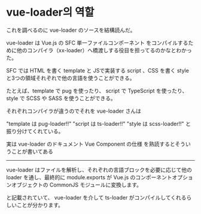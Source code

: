 
# vue-loader의 역할

これを調べるのに vue-loader のソースを結構読んだ。

vue-loader は Vue.js の SFC 単一ファイルコンポーネント をコンパイルするために他のコンパイラ（xx-loader）へ橋渡しする役目を担ってるのかなとわかった。

SFC では HTML を書く template と JSで実装する script 、CSS を書く style と3つの領域それぞれで他の言語を使うことができる。

たとえば、template で pug を使ったり、
script で TypeScript を使ったり、
style で SCSS や SASS を使うことができる。

<template lang="pug">
</template>
<script lang="ts">
</script>
<style lang="scss">
</style>
それぞれコンパイラが違うのでそれを vue-loader さんは

"template は pug-loader!!"
"script は ts-loader!!"
"style は scss-loader!!"
と振り分けてくれている。

実は vue-loader のドキュメント Vue Component の仕様 を熟読するとそういうことが書いてある

---

vue-loader はファイルを解析し、それぞれの言語ブロックを必要に応じて他の loader を通し、最終的に module.exports が Vue.js のコンポーネントオプションオブジェクトの CommonJS モジュールに変換します。

と記載されていて、 vue-loader を介して ts-loader がコンパイルしてくれるらしいことが分かります。